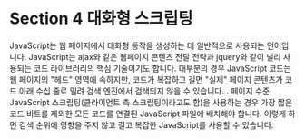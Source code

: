 # Section 4 대화형 스크립팅

JavaScript는 웹 페이지에서 대화형 동작을 생성하는 데 일반적으로 사용되는 언어입니다. JavaScript는 ajax와 같은 웹페이지 콘텐츠 전달 전략과 jquery와 같이 널리 사용되는 코드 라이브러리의 핵심 기술이기도 합니다. 대부분의 경우 JavaScript 코드는 웹 페이지의 "헤드" 영역에 속하지만, 코드가 복잡하고 길면 "실제" 페이지 콘텐츠가 코드 아래 수십 줄로 밀려 검색 엔진에서 검색되지 않을 수 있습니다. . 페이지 수준 JavaScript 스크립팅(클라이언트 측 스크립팅이라고도 함)을 사용하는 경우 가장 짧은 코드 비트를 제외한 모든 코드를 연결된 JavaScript 파일에 배치해야 합니다. 이렇게 하면 검색 순위에 영향을 주지 않고 길고 복잡한 JavaScript를 사용할 수 있습니다.
